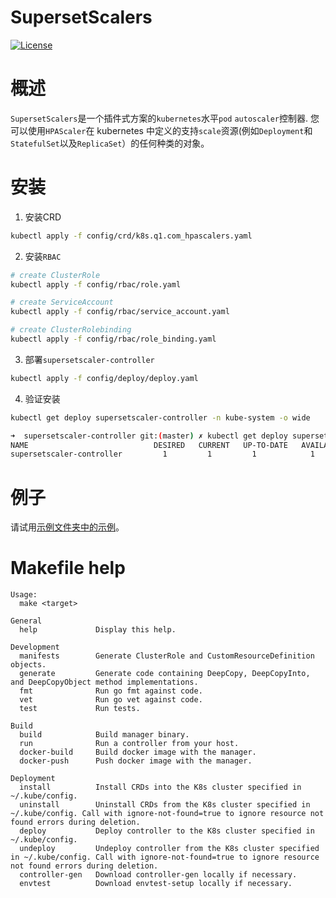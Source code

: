 # SupersetScalers
[![License](https://img.shields.io/badge/license-Apache%202-4EB1BA.svg)](https://www.apache.org/licenses/LICENSE-2.0.html)

# 概述
 `SupersetScalers`是一个插件式方案的`kubernetes`水平`pod` `autoscaler`控制器. 您可以使用`HPAScaler`在 kubernetes 中定义的支持`scale`资源(例如`Deployment`和`StatefulSet`以及`ReplicaSet`）的任何种类的对象。

 # 安装
1. 安装CRD
```bash
kubectl apply -f config/crd/k8s.q1.com_hpascalers.yaml
```
2. 安装`RBAC`
```bash
# create ClusterRole 
kubectl apply -f config/rbac/role.yaml

# create ServiceAccount
kubectl apply -f config/rbac/service_account.yaml

# create ClusterRolebinding 
kubectl apply -f config/rbac/role_binding.yaml
```
3. 部署`supersetscaler-controller`
```bash
kubectl apply -f config/deploy/deploy.yaml
```
4. 验证安装
```bash
kubectl get deploy supersetscaler-controller -n kube-system -o wide 

➜  supersetscaler-controller git:(master) ✗ kubectl get deploy supersetscaler-controller -n kube-system
NAME                            DESIRED   CURRENT   UP-TO-DATE   AVAILABLE   AGE
supersetscaler-controller         1         1         1            1           49s
```

# 例子
请试用[示例文件夹中的示例](https://github.com/xmapst/SupersetScalers/tree/main/example)。

# Makefile help
```text
Usage:
  make <target>

General
  help             Display this help.

Development
  manifests        Generate ClusterRole and CustomResourceDefinition objects.
  generate         Generate code containing DeepCopy, DeepCopyInto, and DeepCopyObject method implementations.
  fmt              Run go fmt against code.
  vet              Run go vet against code.
  test             Run tests.

Build
  build            Build manager binary.
  run              Run a controller from your host.
  docker-build     Build docker image with the manager.
  docker-push      Push docker image with the manager.

Deployment
  install          Install CRDs into the K8s cluster specified in ~/.kube/config.
  uninstall        Uninstall CRDs from the K8s cluster specified in ~/.kube/config. Call with ignore-not-found=true to ignore resource not found errors during deletion.
  deploy           Deploy controller to the K8s cluster specified in ~/.kube/config.
  undeploy         Undeploy controller from the K8s cluster specified in ~/.kube/config. Call with ignore-not-found=true to ignore resource not found errors during deletion.
  controller-gen   Download controller-gen locally if necessary.
  envtest          Download envtest-setup locally if necessary.
```
